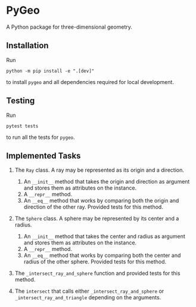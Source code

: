 PyGeo
=====

A Python package for three-dimensional geometry.


Installation
------------

Run
```
python -m pip install -e ".[dev]"
```
to install `pygeo` and all dependencies required for local development.


Testing
-------

Run
```
pytest tests
```
to run all the tests for `pygeo`.


Implemented Tasks
-----

1. The `Ray` class. A ray may be represented as its origin and a direction.

   1. An `__init__` method that takes the origin and direction as argument and stores them as attributes on the instance.
   1. A `__repr__` method.
   1. An `__eq__` method that works by comparing both the origin and direction of the other ray. Provided tests for this method.

1. The `Sphere` class. A sphere may be represented by its center and a radius.

   1. An `__init__` method that takes the center and radius as argument and stores them as attributes on the instance.
   1. A `__repr__` method.
   1. An `__eq__` method that works by comparing both the center and radius of the other sphere. Provided tests for this method.

1. The `_intersect_ray_and_sphere` function and provided tests for this method.

1. The `intersect` that calls either `_intersect_ray_and_sphere` or `_intersect_ray_and_triangle` depending on the arguments.

